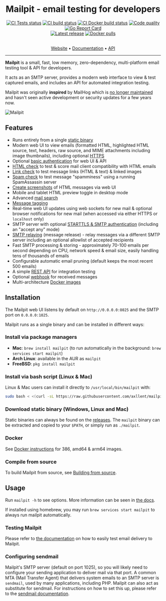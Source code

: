 <h1 align="center">
  Mailpit - email testing for developers
</h1>

<div align="center">
    <a href="https://github.com/axllent/mailpit/actions/workflows/tests.yml"><img src="https://github.com/axllent/mailpit/actions/workflows/tests.yml/badge.svg" alt="CI Tests status"></a>
    <a href="https://github.com/axllent/mailpit/actions/workflows/release-build.yml"><img src="https://github.com/axllent/mailpit/actions/workflows/release-build.yml/badge.svg" alt="CI build status"></a>
    <a href="https://github.com/axllent/mailpit/actions/workflows/build-docker.yml"><img src="https://github.com/axllent/mailpit/actions/workflows/build-docker.yml/badge.svg" alt="CI Docker build status"></a>
    <a href="https://github.com/axllent/mailpit/actions/workflows/codeql-analysis.yml"><img src="https://github.com/axllent/mailpit/actions/workflows/codeql-analysis.yml/badge.svg" alt="Code quality"></a>
    <a href="https://goreportcard.com/report/github.com/axllent/mailpit"><img src="https://goreportcard.com/badge/github.com/axllent/mailpit" alt="Go Report Card"></a>
    <br>
    <a href="https://github.com/axllent/mailpit/releases/latest"><img src="https://img.shields.io/github/v/release/axllent/mailpit.svg" alt="Latest release"></a>
    <a href="https://hub.docker.com/r/axllent/mailpit"><img src="https://img.shields.io/docker/pulls/axllent/mailpit.svg" alt="Docker pulls"></a>
</div>
<br>
<p align="center">
  <a href="https://mailpit.axllent.org">Website</a>  •
  <a href="https://mailpit.axllent.org/docs/">Documentation</a>  •
  <a href="https://mailpit.axllent.org/docs/api-v1/">API</a>
</p>

<hr>

**Mailpit** is a small, fast, low memory, zero-dependency, multi-platform email testing tool & API for developers.

It acts as an SMTP server, provides a modern web interface to view & test captured emails, and includes an API for automated integration testing.

Mailpit was originally **inspired** by MailHog which is [no longer maintained](https://github.com/mailhog/MailHog/issues/442#issuecomment-1493415258) and hasn't seen active development or security updates for a few years now.

![Mailpit](https://raw.githubusercontent.com/axllent/mailpit/develop/server/ui-src/screenshot.png)


## Features

- Runs entirely from a single [static binary](https://mailpit.axllent.org/docs/install/)
- Modern web UI to view emails (formatted HTML, highlighted HTML source, text, headers, raw source, and MIME attachments
including image thumbnails), including optional [HTTPS](https://mailpit.axllent.org/docs/configuration/https/)
- Optional [basic authentication](https://mailpit.axllent.org/docs/configuration/frontend-authentication/) for web UI & API
- [HTML check](https://mailpit.axllent.org/docs/usage/html-check/) to test & score mail client compatibility with HTML emails
- [Link check](https://mailpit.axllent.org/docs/usage/link-check/) to test message links (HTML & text) & linked images
- [Spam check](https://mailpit.axllent.org/docs/usage/spamassassin/) to test message "spamminess" using a running SpamAssassin server
- [Create screenshots](https://mailpit.axllent.org/docs/usage/html-screenshots/) of HTML messages via web UI
- Mobile and tablet HTML preview toggle in desktop mode
- Advanced [mail search](https://mailpit.axllent.org/docs/usage/search-filters/)
- [Message tagging](https://mailpit.axllent.org/docs/usage/tagging/)
- Real-time web UI updates using web sockets for new mail & optional browser notifications for new mail (when accessed
via either HTTPS or `localhost` only)
- SMTP server with optional [STARTTLS & SMTP authentication](https://mailpit.axllent.org/docs/configuration/smtp-authentication/) (including an
"accept any" mode)
- [SMTP relaying](https://mailpit.axllent.org/docs/configuration/smtp-relay/) (message release) - relay messages via a different SMTP server
including an optional allowlist of accepted recipients
- Fast SMTP processing & storing - approximately 70-100 emails per second depending on CPU, network speed & email size,
easily handling tens of thousands of emails
- Configurable automatic email pruning (default keeps the most recent 500 emails)
- A simple [REST API](https://mailpit.axllent.org/docs/api-v1/) for integration testing
- Optional [webhook](https://mailpit.axllent.org/docs/integration/webhook/) for received messages
- Multi-architecture [Docker images](https://mailpit.axllent.org/docs/install/docker/)


## Installation

The Mailpit web UI listens by default on `http://0.0.0.0:8025` and the SMTP port on `0.0.0.0:1025`.

Mailpit runs as a single binary and can be installed in different ways:


### Install via package managers

- **Mac**: `brew install mailpit` (to run automatically in the background: `brew services start mailpit`)
- **Arch Linux**: available in the AUR as `mailpit`
- **FreeBSD**: `pkg install mailpit`


### Install via bash script (Linux & Mac)

Linux & Mac users can install it directly to `/usr/local/bin/mailpit` with:

```bash
sudo bash < <(curl -sL https://raw.githubusercontent.com/axllent/mailpit/develop/install.sh)
```


### Download static binary (Windows, Linux and Mac)

Static binaries can always be found on the [releases](https://github.com/axllent/mailpit/releases/latest). The `mailpit` binary can be extracted and copied to your `$PATH`, or simply run as `./mailpit`.


### Docker

See [Docker instructions](https://mailpit.axllent.org/docs/install/docker/) for 386, amd64 & arm64 images.


### Compile from source

To build Mailpit from source, see [Building from source](https://mailpit.axllent.org/docs/install/source/).


## Usage

Run `mailpit -h` to see options. More information can be seen in [the docs](https://mailpit.axllent.org/docs/configuration/runtime-options/).

If installed using homebrew, you may run `brew services start mailpit` to always run mailpit automatically.


### Testing Mailpit

Please refer to [the documentation](https://mailpit.axllent.org/docs/install/testing/) on how to easily test email delivery to Mailpit.


### Configuring sendmail

Mailpit's SMTP server (default on port 1025), so you will likely need to configure your sending application to deliver mail via that port. 
A common MTA (Mail Transfer Agent) that delivers system emails to an SMTP server is `sendmail`, used by many applications, including PHP. 
Mailpit can also act as substitute for sendmail. For instructions on how to set this up, please refer to the [sendmail documentation](https://mailpit.axllent.org/docs/install/sendmail/).
